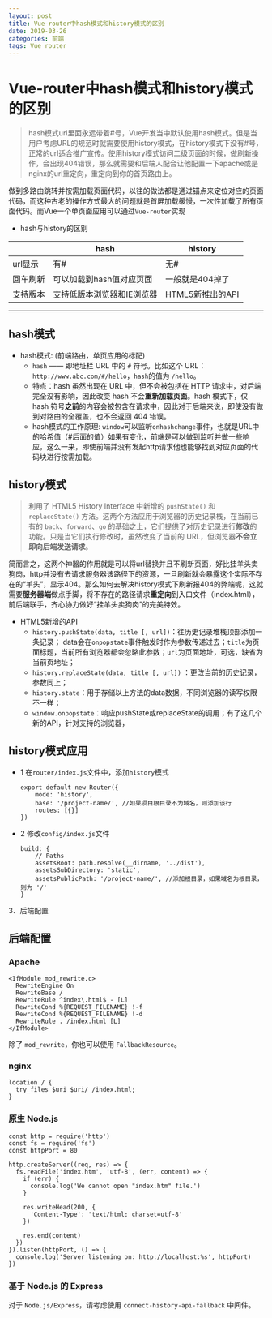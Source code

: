 ```yaml
---
layout: post
title: Vue-router中hash模式和history模式的区别
date: 2019-03-26
categories: 前端
tags: Vue router
---
```


# Vue-router中hash模式和history模式的区别
> hash模式url里面永远带着#号，Vue开发当中默认使用hash模式。但是当用户考虑URL的规范时就需要使用history模式，在history模式下没有#号，正常的url适合推广宣传。使用history模式访问二级页面的时候，做刷新操作，会出现404错误，那么就需要和后端人配合让他配置一下apache或是nginx的url重定向，重定向到你的首页路由上。


做到多路由跳转并按需加载页面代码，以往的做法都是通过锚点来定位对应的页面代码，而这种古老的操作方式最大的问题就是首屏加载缓慢，一次性加载了所有页面代码。而Vue一个单页面应用可以通过`Vue-router`实现

* hash与history的区别

|  | hash|	history|
|---|-----|-----|
|url显示|	有#	|无#|
|回车刷新|	可以加载到hash值对应页面|	一般就是404掉了|
|支持版本|	支持低版本浏览器和IE浏览器|	HTML5新推出的API|
--------------------- 

## hash模式


* hash模式: (前端路由，单页应用的标配)
	* `hash` —— 即地址栏 URL 中的 `#` 符号。比如这个 URL：`http://www.abc.com/#/hello`，`hash`的值为 `/hello`。
	* 特点：hash 虽然出现在 URL 中，但不会被包括在 HTTP 请求中，对后端完全没有影响，因此改变 hash 不会**重新加载页面**。hash 模式下，仅 hash 符号**之前**的内容会被包含在请求中，因此对于后端来说，即使没有做到对路由的全覆盖，也不会返回 404 错误。
	* hash模式的工作原理: `window`可以监听`onhashchange`事件，也就是URL中的哈希值（#后面的值）如果有变化，前端是可以做到监听并做一些响应，这么一来，即使前端并没有发起http请求他也能够找到对应页面的代码块进行按需加载。

## history模式

> 利用了 HTML5 History Interface 中新增的 `pushState()` 和 `replaceState()` 方法。这两个方法应用于浏览器的历史记录栈，在当前已有的 `back`、`forward`、`go` 的基础之上，它们提供了对历史记录进行**修改**的功能。只是当它们执行修改时，虽然改变了当前的 URL，但浏览器**不会立即向后端发送请求**。

简而言之，这两个神器的作用就是可以将url替换并且不刷新页面，好比挂羊头卖狗肉，http并没有去请求服务器该路径下的资源，一旦刷新就会暴露这个实际不存在的“羊头”，显示404。那么如何去解决history模式下刷新报404的弊端呢，这就需要**服务器端**做点手脚，将不存在的路径请求**重定向**到入口文件（index.html），前后端联手，齐心协力做好“挂羊头卖狗肉”的完美特效。

* HTML5新增的API
	* `history.pushState(data, title [, url])`：往历史记录堆栈顶部添加一条记录； data会在`onpopstate`事件触发时作为参数传递过去；`title`为页面标题，当前所有浏览器都会忽略此参数；`url`为页面地址，可选，缺省为当前页地址；
	* `history.replaceState(data, title [, url])` ：更改当前的历史记录，参数同上； 
	* `history.state`：用于存储以上方法的data数据，不同浏览器的读写权限不一样；
	* `window.onpopstate`：响应pushState或replaceState的调用；有了这几个新的API，针对支持的浏览器，

##  history模式应用

* 1 在`router/index.js`文件中，添加`history`模式

	```
	export default new Router({
		mode: 'history',
		base: '/project-name/', //如果项目根目录不为域名，则添加该行
		routes: [{}]
	})
	```
* 2 修改`config/index.js`文件

	```
	build: {
		// Paths
		assetsRoot: path.resolve(__dirname, '../dist'),
		assetsSubDirectory: 'static',
		assetsPublicPath: '/project-name/', //添加根目录，如果域名为根目录，则为 '/'
	}
	```

3、后端配置

## 后端配置
### Apache

```
<IfModule mod_rewrite.c>
  RewriteEngine On
  RewriteBase /
  RewriteRule ^index\.html$ - [L]
  RewriteCond %{REQUEST_FILENAME} !-f
  RewriteCond %{REQUEST_FILENAME} !-d
  RewriteRule . /index.html [L]
</IfModule>
```
除了 `mod_rewrite`，你也可以使用 `FallbackResource`。

### nginx

```
location / {
  try_files $uri $uri/ /index.html;
}
```
### 原生 Node.js

```
const http = require('http')
const fs = require('fs')
const httpPort = 80

http.createServer((req, res) => {
  fs.readFile('index.htm', 'utf-8', (err, content) => {
    if (err) {
      console.log('We cannot open "index.htm" file.')
    }

    res.writeHead(200, {
      'Content-Type': 'text/html; charset=utf-8'
    })

    res.end(content)
  })
}).listen(httpPort, () => {
  console.log('Server listening on: http://localhost:%s', httpPort)
})

```
### 基于 Node.js 的 Express
对于 `Node.js/Express`，请考虑使用 `connect-history-api-fallback` 中间件。

